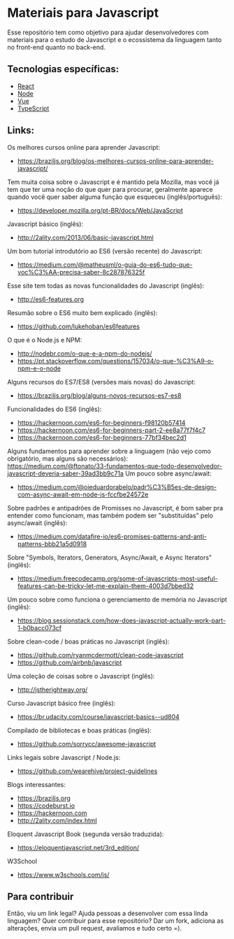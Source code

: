 # Materiais para Javascript

Esse repositório tem como objetivo para ajudar desenvolvedores com materiais para o estudo de Javascript e o ecossistema da linguagem tanto no front-end quanto no back-end.

## Tecnologias específicas:

- [React](./react.md)
- [Node](./node.md)
- [Vue](./vue.md)
- [TypeScript](./typescript.md)

## Links:

Os melhores cursos online para aprender Javascript:

- https://braziljs.org/blog/os-melhores-cursos-online-para-aprender-javascript/

Tem muita coisa sobre o Javascript e é mantido pela Mozilla, mas você já tem que ter uma noção do que quer para procurar, geralmente aparece quando você quer saber alguma função que esqueceu (inglês/português):

- https://developer.mozilla.org/pt-BR/docs/Web/JavaScript

Javascript básico (inglês):

- http://2ality.com/2013/06/basic-javascript.html

Um bom tutorial introdutório ao ES6 (versão recente) do Javascript:

- https://medium.com/@matheusml/o-guia-do-es6-tudo-que-voc%C3%AA-precisa-saber-8c287876325f

Esse site tem todas as novas funcionalidades do Javascript (inglês):

- http://es6-features.org

Resumão sobre o ES6 muito bem explicado (inglês):

- https://github.com/lukehoban/es6features

O que é o Node.js e NPM:

- http://nodebr.com/o-que-e-a-npm-do-nodejs/
- https://pt.stackoverflow.com/questions/157034/o-que-%C3%A9-o-npm-e-o-node

Alguns recursos do ES7/ES8 (versões mais novas) do Javascript:

- https://braziljs.org/blog/alguns-novos-recursos-es7-es8

Funcionalidades do ES6 (inglês):

- https://hackernoon.com/es6-for-beginners-f98120b57414
- https://hackernoon.com/es6-for-beginners-part-2-ee8a77f7f4c7
- https://hackernoon.com/es6-for-beginners-77bf34bec2d1

Alguns fundamentos para aprender sobre a linguagem (não vejo como obrigatório, mas alguns são necessários):
https://medium.com/@ftonato/33-fundamentos-que-todo-desenvolvedor-javascript-deveria-saber-39ad3bb9c71a
Um pouco sobre async/await:

- https://medium.com/@oieduardorabelo/padr%C3%B5es-de-design-com-async-await-em-node-js-fccfbe24572e

Sobre padrões e antipadrões de Promisses no Javascript, é bom saber pra entender como funcionam, mas também podem ser "substituídas" pelo async/await (inglês):

- https://medium.com/datafire-io/es6-promises-patterns-and-anti-patterns-bbb21a5d0918

Sobre "Symbols, Iterators, Generators, Async/Await, e Async Iterators" (inglês):

- https://medium.freecodecamp.org/some-of-javascripts-most-useful-features-can-be-tricky-let-me-explain-them-4003d7bbed32

Um pouco sobre como funciona o gerenciamento de memória no Javascript (inglês):

- https://blog.sessionstack.com/how-does-javascript-actually-work-part-1-b0bacc073cf

Sobre clean-code / boas práticas no Javascript (inglês):

- https://github.com/ryanmcdermott/clean-code-javascript
- https://github.com/airbnb/javascript

Uma coleção de coisas sobre o Javascript (inglês):

- http://jstherightway.org/

Curso Javascript básico free (inglês):

- https://br.udacity.com/course/javascript-basics--ud804

Compilado de bibliotecas e boas práticas (inglês):

- https://github.com/sorrycc/awesome-javascript

Links legais sobre Javascript / Node.js:

- https://github.com/wearehive/project-guidelines

Blogs interessantes:

- https://braziljs.org
- https://codeburst.io
- https://hackernoon.com
- http://2ality.com/index.html

Eloquent Javascript Book (segunda versão traduzida):

- https://eloquentjavascript.net/3rd_edition/

W3School

- https://www.w3schools.com/js/

## Para contribuir

Então, viu um link legal? Ajuda pessoas a desenvolver com essa linda linguagem? Quer contribuir para esse repositório? Dar um fork, adiciona as alterações, envia um pull request, avaliamos e tudo certo =).
